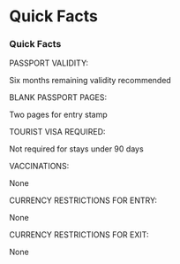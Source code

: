 # Quick Facts

### Quick Facts

PASSPORT VALIDITY:

Six months remaining validity recommended

BLANK PASSPORT PAGES:

Two pages for entry stamp

TOURIST VISA REQUIRED:

Not required for stays under 90 days

VACCINATIONS:

None

CURRENCY RESTRICTIONS FOR ENTRY:

None

CURRENCY RESTRICTIONS FOR EXIT:

None